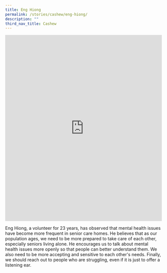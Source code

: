 ```yaml
---
title: Eng Hiong
permalink: /stories/cashew/eng-hiong/
description: ""
third_nav_title: Cashew
---
```

<iframe allowfullscreen="" allow="accelerometer; autoplay; clipboard-write; encrypted-media; gyroscope; picture-in-picture; web-share" frameborder="0" title="YouTube video player" src="https://www.youtube.com/embed/QfPNBEYv7PY" height="600" width="100%"></iframe>

Eng Hiong, a volunteer for 23 years, has observed that mental health issues have become more frequent in senior care homes. He believes that as our population ages, we need to be more prepared to take care of each other, especially seniors living alone. He encourages us to talk about mental health issues more openly so that people can better understand them. We also need to be more accepting and sensitive to each other's needs. Finally, we should reach out to people who are struggling, even if it is just to offer a listening ear.